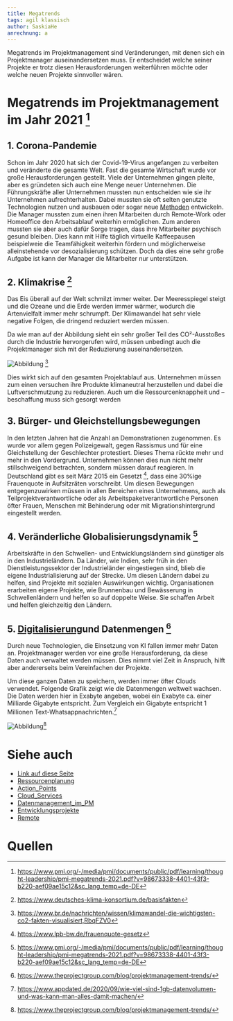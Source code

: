 ```yaml
---
title: Megatrends
tags: agil klassisch 
author: SaskiaHe 
anrechnung: a
---
```


Megatrends im Projektmanagement sind Veränderungen, mit denen sich ein Projektmanager auseinandersetzen muss. Er entscheidet welche seiner Projekte er trotz diesen Herausforderungen weiterführen möchte oder welche neuen Projekte sinnvoller wären.

# Megatrends im Projektmanagement im Jahr 2021 [^1]

## 1. Corona-Pandemie

Schon im Jahr 2020 hat sich der Covid-19-Virus angefangen zu verbeiten und veränderte die gesamte Welt. Fast die gesamte Wirtschaft wurde vor große Herausforderungen gestellt. Viele der Unternehmen gingen pleite, aber es gründeten sich auch eine Menge neuer Unternehmen. Die Führungskräfte aller Unternehmen mussten nun entscheiden wie sie ihr Unternehmen aufrechterhalten. Dabei mussten sie oft selten genutzte Technologien nutzen und ausbauen oder sogar neue [Methoden](kb/Methoden.md) entwickeln. Die Manager mussten zum einen ihren Mitarbeiten durch Remote-Work oder Homeoffice den Arbeitsablauf weiterhin ermöglichen. Zum anderen mussten sie aber auch dafür Sorge tragen, dass ihre Mitarbeiter psychisch gesund bleiben. Dies kann mit Hilfe täglich virtuelle Kaffeepausen beispielweie die Teamfähigkeit weiterhin fördern und möglicherweise alleinstehende vor desozialisierung schützen. Doch da dies eine sehr große Aufgabe ist kann der Manager die Mitarbeiter nur unterstützen.

## 2. Klimakrise [^2]

Das Eis überall auf der Welt schmilzt immer weiter. Der Meeresspiegel steigt und die Ozeane und die Erde werden immer wärmer, wodurch die Artenvielfalt immer mehr schrumpft. Der Klimawandel hat sehr viele negative Folgen, die dringend reduziert werden müssen. 

Da wie man auf der Abbildung sieht ein sehr großer Teil des CO²-Ausstoßes durch die Industrie hervorgerufen wird, müssen unbedingt auch die Projektmanager sich mit der Reduzierung auseinandersetzen.

![Abbildung](https://github.com/SaskiaHe/ManagingProjectsSuccessfully.github.io/blob/cd402f9fcec0d79f1cf0a51ff1efcfedb74b8ab9/kb/Megatrends/Co2%20aussto%C3%9F.jpeg) [^3]

Dies wirkt sich auf den gesamten Projektablauf aus. Unternehmen müssen zum einen versuchen ihre Produkte klimaneutral herzustellen und dabei die Luftverschmutzung zu reduzieren. Auch um die Ressourcenknappheit und – beschaffung muss sich gesorgt werden

## 3. Bürger- und Gleichstellungsbewegungen

In den letzten Jahren hat die Anzahl an Demonstrationen zugenommen. Es wurde vor allem gegen Polizeigewalt, gegen Rassismus und für eine Gleichstellung der Geschlechter protestiert. Dieses Thema rückte mehr und mehr in den Vordergrund. Unternehmen können dies nun nicht mehr stillschweigend betrachten, sondern müssen darauf reagieren.  In Deutschland gibt es seit März 2015 ein Gesetzt [^4], dass eine 30%ige Frauenquote in Aufsitzräten vorschreibt. Um diesen Bewegungen entgegenzuwirken müssen in allen Bereichen eines Unternehmens, auch als Teilprojektverantwortliche oder als Arbeitspaketverantwortliche Personen öfter Frauen, Menschen mit Behinderung oder mit Migrationshintergrund eingestellt werden.


## 4. Veränderliche Globalisierungsdynamik [^1]

Arbeitskräfte in den Schwellen- und Entwicklungsländern sind günstiger als in den Industrieländern. Da Länder, wie Indien, sehr früh in den Dienstleistungssektor der Industrieländer eingestiegen sind, blieb die eigene Industrialisierung auf der Strecke. Um diesen Ländern dabei zu helfen, sind Projekte mit sozialen Auswirkungen wichtig. Organisationen erarbeiten eigene Projekte, wie Brunnenbau und Bewässerung in Schwellenländern und helfen so auf doppelte Weise. Sie schaffen Arbeit und helfen gleichzeitig den Ländern. 

## 5. [Digitalisierung](kb/Digitalisierung_im_PM.md)und Datenmengen [^5]

Durch neue Technologien, die Einsetzung von KI fallen immer mehr Daten an. Projektmanager werden vor eine große Herausforderung, da diese Daten auch verwaltet werden müssen.
Dies nimmt viel Zeit in Anspruch, hilft aber andererseits beim Vereinfachen der Projekte.

Um diese ganzen Daten zu speichern, werden immer öfter Clouds verwendet. 
Folgende Grafik zeigt wie die Datenmengen weltweit wachsen. Die Daten werden hier in Exabyte angeben, wobei ein Exabyte ca. einer Milliarde Gigabyte entspricht. Zum Vergleich ein Gigabyte entspricht 1 Millionen Text-Whatsappnachrichten.[^6]

![Abbildung](https://github.com/SaskiaHe/ManagingProjectsSuccessfully.github.io/blob/5329365ce7afb12f8c512705252d9cff140b4d08/kb/Megatrends/iwd_2018_15_8-9_Clouds_Das_Datenvolumen_waechst.jpg)[^5]


# Siehe auch

* [Link auf diese Seite](Megatrends.md)
* [Ressourcenplanung](kb/Ressourcenplanung.md)
* [Action_Points](kb/Action_Points.md)
* [Cloud_Services](kb/Cloud_Services.md)
* [Datenmanagement_im_PM](kb/Datenmanagement_im_PM.md)
* [Entwicklungsprojekte](kb/Entwicklungsprojekte.md)
* [Remote](kb/Remote_Projekte.md)



# Quellen

[^1]: https://www.pmi.org/-/media/pmi/documents/public/pdf/learning/thought-leadership/pmi-megatrends-2021.pdf?v=98673338-4401-43f3-b220-aef09ae15c12&sc_lang_temp=de-DE
[^2]: https://www.deutsches-klima-konsortium.de/basisfakten
[^3]: https://www.br.de/nachrichten/wissen/klimawandel-die-wichtigsten-co2-fakten-visualisiert,RbqFZV0
[^4]: https://www.lpb-bw.de/frauenquote-gesetz
[^5]: https://www.theprojectgroup.com/blog/projektmanagement-trends/
[^6]: https://www.appdated.de/2020/09/wie-viel-sind-1gb-datenvolumen-und-was-kann-man-alles-damit-machen/
[^7]: https://www.iwd.de/artikel/die-datenwolke-wird-groesser-397266/




